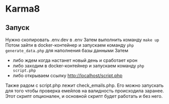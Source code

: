 # Karma8

## Запуск

Нужно скопировать .env.dev в .env
Затем выполнить команду ```make up```
Потом зайти в docker-контейнер и запускаем команду ```php generate_data.php``` для наполнения базы данными
Затем 
 - либо ждем когда настанет новый день и сработает крон
 - либо заходим в docker-контейнер и запускаем команду ```php script.php```
 - либо открываем ссылку [http://localhost/script.php](http://localhost/script.php)


Также радом с script.php лежит check_emails.php. Его можно запускать для того чтобы проверка емейлов на валидность происходила заранее. Этот скрипт опционален, и основной скрипт будет работать и без него.   